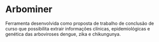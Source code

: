 # Arbominer
Ferramenta desenvolvida como proposta de trabalho de conclusão de curso que possibilita extrair informações clínicas, epidemiológicas e genética das arboviroses dengue, zika e chikungunya.

